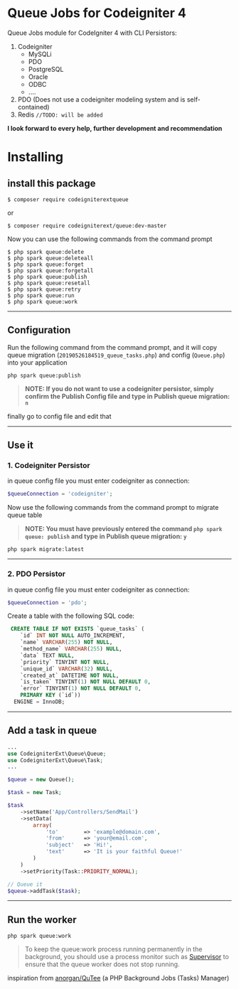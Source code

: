 # Queue Jobs for Codeigniter 4

Queue Jobs module for CodeIgniter 4 with CLI
Persistors:
1. Codeigniter
    * MySQLi
    * PDO
    * PostgreSQL
    * Oracle
    * ODBC
    * ....
2. PDO (Does not use a codeigniter modeling system and is self-contained)
3. Redis `//TODO: will be added`

**I look forward to every help, further development and recommendation**

# Installing

## install this package

```shell
$ composer require codeigniterextqueue
```

or 

```shell
$ composer require codeigniterext/queue:dev-master
```

Now you can use the following commands from the command prompt

```shell
$ php spark queue:delete
$ php spark queue:deleteall
$ php spark queue:forget
$ php spark queue:forgetall
$ php spark queue:publish
$ php spark queue:resetall
$ php spark queue:retry
$ php spark queue:run
$ php spark queue:work
```
---

## Configuration
Run the following command from the command prompt, and it will copy queue migration (`20190526184519_queue_tasks.php`) and config (`Queue.php`) into your application

```shell
php spark queue:publish
```

>**NOTE: If you do not want to use a codeigniter persistor, simply confirm the Publish Config file and type in Publish queue migration: `n`**

finally go to config file and edit that

---

## Use it

### 1. Codeigniter Persistor

in queue config file you must enter codeigniter as connection:
```php 
$queueConnection = 'codeigniter';
```

Now use the following commands from the command prompt to migrate queue table

>**NOTE: You must have previously entered the command `php spark queue: publish` and type in Publish queue migration: `y`**

```shell
php spark migrate:latest
```
---

### 2. PDO Persistor

in queue config file you must enter codeigniter as connection:
```php 
$queueConnection = 'pdo';
```

Create a table with the following SQL code:

```SQL
 CREATE TABLE IF NOT EXISTS `queue_tasks` (
    `id` INT NOT NULL AUTO_INCREMENT,
    `name` VARCHAR(255) NOT NULL,
    `method_name` VARCHAR(255) NULL,
    `data` TEXT NULL,
    `priority` TINYINT NOT NULL,
    `unique_id` VARCHAR(32) NULL,
    `created_at` DATETIME NOT NULL,
    `is_taken` TINYINT(1) NOT NULL DEFAULT 0,
    `error` TINYINT(1) NOT NULL DEFAULT 0,
    PRIMARY KEY (`id`))
  ENGINE = InnoDB;
```
---

## Add a task in queue

```php
...
use CodeigniterExt\Queue\Queue;
use CodeigniterExt\Queue\Task;
...

$queue = new Queue();

$task = new Task;

$task
    ->setName('App/Controllers/SendMail')
    ->setData(
        array(
            'to'        => 'example@domain.com',
            'from'      => 'your@email.com',
            'subject'   => 'Hi!',
            'text'      => 'It is your faithful Queue!'
        )
    )
    ->setPriority(Task::PRIORITY_NORMAL);

// Queue it
$queue->addTask($task);
```

---

## Run the worker

```shell
php spark queue:work
```

>To keep the queue:work process running permanently in the background, you should use a process monitor such as [Supervisor](http://supervisord.org) to ensure that the queue worker does not stop running.

inspiration from [anorgan/QuTee](https://github.com/anorgan/QuTee) (a PHP Background Jobs (Tasks) Manager)